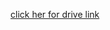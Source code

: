 [click her for drive link](https://drive.google.com/file/d/1XM-sB9Hzdjz7AI66VQXZ9HuMvur_JpHp/view?usp=sharing)
